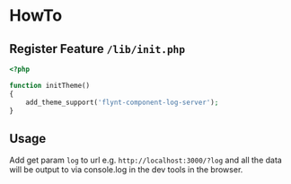 # HowTo

## Register Feature `/lib/init.php`
```php
<?php

function initTheme()
{
    add_theme_support('flynt-component-log-server');
}
```

## Usage
Add get param `log` to url e.g. `http://localhost:3000/?log` and all the data will be output to via console.log in the dev tools in the browser.
